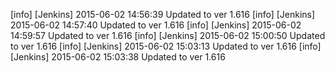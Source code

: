 [info] [Jenkins] 2015-06-02 14:56:39 Updated to ver 1.616
[info] [Jenkins] 2015-06-02 14:57:40 Updated to ver 1.616
[info] [Jenkins] 2015-06-02 14:59:57 Updated to ver 1.616
[info] [Jenkins] 2015-06-02 15:00:50 Updated to ver 1.616
[info] [Jenkins] 2015-06-02 15:03:13 Updated to ver 1.616
[info] [Jenkins] 2015-06-02 15:03:38 Updated to ver 1.616
